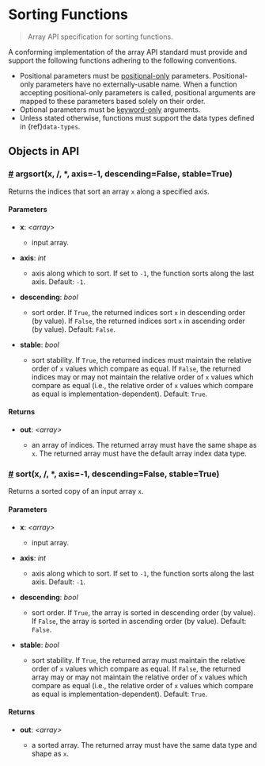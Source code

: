 # Sorting Functions

> Array API specification for sorting functions.

A conforming implementation of the array API standard must provide and support the following functions adhering to the following conventions.

-   Positional parameters must be [positional-only](https://www.python.org/dev/peps/pep-0570/) parameters. Positional-only parameters have no externally-usable name. When a function accepting positional-only parameters is called, positional arguments are mapped to these parameters based solely on their order.
-   Optional parameters must be [keyword-only](https://www.python.org/dev/peps/pep-3102/) arguments.
-   Unless stated otherwise, functions must support the data types defined in {ref}`data-types`.

## Objects in API

<!-- NOTE: please keep the functions in alphabetical order -->

### <a name="argsort" href="#argsort">#</a> argsort(x, /, *, axis=-1, descending=False, stable=True)

Returns the indices that sort an array `x` along a specified axis.

#### Parameters

-   **x**: _&lt;array&gt;_

    -   input array.

-   **axis**: _int_

    -   axis along which to sort. If set to `-1`, the function sorts along the last axis. Default: `-1`.

-   **descending**: _bool_

    -   sort order. If `True`, the returned indices sort `x` in descending order (by value). If `False`, the returned indices sort `x` in ascending order (by value). Default: `False`.

-   **stable**: _bool_

    -   sort stability. If `True`, the returned indices must maintain the relative order of `x` values which compare as equal. If `False`, the returned indices may or may not maintain the relative order of `x` values which compare as equal (i.e., the relative order of `x` values which compare as equal is implementation-dependent). Default: `True`.

#### Returns

-   **out**: _&lt;array&gt;_

    -   an array of indices. The returned array must have the same shape as `x`. The returned array must have the default array index data type.

### <a name="sort" href="#sort">#</a> sort(x, /, *, axis=-1, descending=False, stable=True)

Returns a sorted copy of an input array `x`.

#### Parameters

-   **x**: _&lt;array&gt;_

    -   input array.

-   **axis**: _int_

    -   axis along which to sort. If set to `-1`, the function sorts along the last axis. Default: `-1`.

-   **descending**: _bool_

    -   sort order. If `True`, the array is sorted in descending order (by value). If `False`, the array is sorted in ascending order (by value). Default: `False`.

-   **stable**: _bool_

    -   sort stability. If `True`, the returned array must maintain the relative order of `x` values which compare as equal. If `False`, the returned array may or may not maintain the relative order of `x` values which compare as equal (i.e., the relative order of `x` values which compare as equal is implementation-dependent). Default: `True`.

#### Returns

-   **out**: _&lt;array&gt;_

    -   a sorted array. The returned array must have the same data type and shape as `x`.
